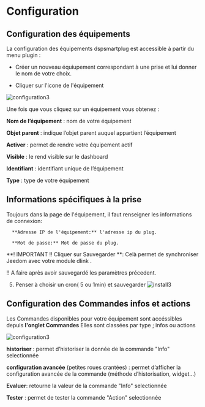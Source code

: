 # Configuration

## **Configuration des équipements**


La configuration des équipements dspsmartplug est accessible à partir du menu plugin :

- Créer un nouveau équiupement correspondant à une prise et lui donner le nom de votre choix.

- Cliquer sur l'icone de l'équipement

![configuration3](https://limad.github.io/plugins-docs/plugin-dspsmartplug/images/dspsmartplug_screenshot1.PNG)


Une fois que vous cliquez sur un équipement vous obtenez :

**Nom de l’équipement** : nom de votre équipement 

**Objet parent** : indique l’objet parent auquel appartient l’équipement

**Activer** : permet de rendre votre équipement actif

**Visible** : le rend visible sur le dashboard

**Identifiant** : identifiant unique de l’équipement

**Type** : type de votre équipement

 ## Informations spécifiques à la prise 

Toujours dans la page de l'équipement, il faut renseigner les informations de connexion:

      **Adresse IP de l'équipement:** l'adresse ip du plug.

      **Mot de passe:** Mot de passe du plug.

**! IMPORTANT !! Cliquer sur Sauvegarder **: Celà permet de synchroniser Jeedom avec votre module dlink . 

!! A faire après avoir sauvegardé les paramètres précedent.

  
5. Penser à choisir un cron( 5 ou 1min) et sauvegarder
![install3](https://limad.github.io/plugins-docs/plugin-dspsmartplug/images/dspsmartplug_screenshot3.PNG)




## Configuration des Commandes infos et actions

Les Commandes disponibles pour votre équipement sont accéssibles depuis **l'onglet Commandes**
Elles sont classées par type ; infos ou actions

![configuration3](https://limad.github.io/plugins-docs/plugin-dspsmartplug/images/dspsmartplug_screenshot5.PNG)


**historiser** : permet d’historiser la donnée de la commande "Info" selectionnée

**configuration avancée** (petites roues crantées) : permet d’afficher la configuration avancée de la commande (méthode d’historisation, widget…​)

**Evaluer**: retourne la valeur de la commande "Info" selectionnée

**Tester** : permet de tester la commande "Action" selectionnée
